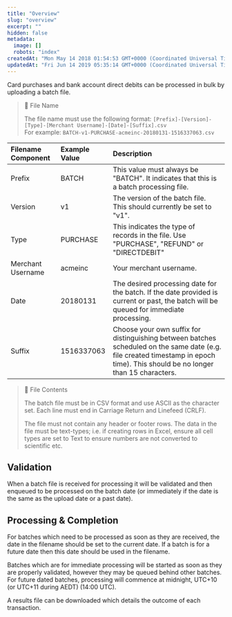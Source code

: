 ```yaml
---
title: "Overview"
slug: "overview"
excerpt: ""
hidden: false
metadata: 
  image: []
  robots: "index"
createdAt: "Mon May 14 2018 01:54:53 GMT+0000 (Coordinated Universal Time)"
updatedAt: "Fri Jun 14 2019 05:35:14 GMT+0000 (Coordinated Universal Time)"
---
```

Card purchases and bank account direct debits can be processed in bulk by uploading a batch file.

> 📘 File Name
> 
> The file name must use the following format:  `[Prefix]-[Version]-[Type]-[Merchant Username]-[Date]-[Suffix].csv`  
> For example: `BATCH-v1-PURCHASE-acmeinc-20180131-1516337063.csv`

| Filename Component | Example Value | Description                                                                                                                                                                     |
| :----------------- | :------------ | :------------------------------------------------------------------------------------------------------------------------------------------------------------------------------ |
| Prefix             | BATCH         | This value must always be "BATCH".  It indicates that this is a batch processing file.                                                                                          |
| Version            | v1            | The version of the batch file. This should currently be set to "v1".                                                                                                            |
| Type               | PURCHASE      | This indicates the type of records in the file. Use "PURCHASE", "REFUND" or "DIRECTDEBIT"                                                                                       |
| Merchant Username  | acmeinc       | Your merchant username.                                                                                                                                                         |
| Date               | 20180131      | The desired processing date for the batch.  If the date provided is current or past, the batch will be queued for immediate processing.                                         |
| Suffix             | 1516337063    | Choose your own suffix for distinguishing between batches scheduled on the same date (e.g. file created timestamp in epoch time).  This should be no longer than 15 characters. |

> 🚧 File Contents
> 
> The batch file must be in CSV format and use ASCII as the character set. Each line must end in Carriage Return and Linefeed (CRLF).
> 
> The file must not contain any header or footer rows. The data in the file must be text-types; i.e. if creating rows in Excel, ensure all cell types are set to Text to ensure numbers are not converted to scientific etc.

## Validation

When a batch file is received for processing it will be validated and then enqueued to be processed on the batch date (or immediately if the date is the same as the upload date or a past date).

## Processing & Completion

For batches which need to be processed as soon as they are received, the date in the filename should be set to the current date. If a batch is for a future date then this date should be used in the filename.

Batches which are for immediate processing will be started as soon as they are properly validated, however they may be queued behind other batches. For future dated batches, processing will commence at midnight, UTC+10 (or UTC+11 during AEDT) (14:00 UTC).

A results file can be downloaded which details the outcome of each transaction.
